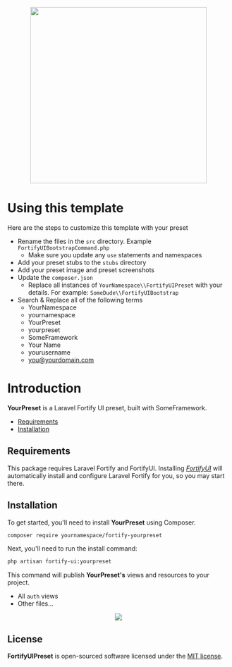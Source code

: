 <p align="center"><img width="400" src="https://github.com/zacksmash/fortify-ui-preset/blob/master/fortify-preset-image.png"></p>

# Using this template

Here are the steps to customize this template with your preset

- Rename the files in the `src` directory. Example `FortifyUIBootstrapCommand.php`
    - Make sure you update any `use` statements and namespaces
- Add your preset stubs to the `stubs` directory
- Add your preset image and preset screenshots
- Update the `composer.json`
    - Replace all instances of `YourNamespace\\FortifyUIPreset` with your details. For example: `SomeDude\\FortifyUIBootstrap`
- Search & Replace all of the following terms
    - YourNamespace
    - yournamespace
    - YourPreset
    - yourpreset
    - SomeFramework
    - Your Name
    - yourusername
    - you@yourdomain.com


# Introduction

**YourPreset** is a Laravel Fortify UI preset, built with SomeFramework.

- [Requirements](#requirements)
- [Installation](#installation)

<a name="requirements"></a>
## Requirements

This package requires Laravel Fortify and FortifyUI. Installing [*FortifyUI*](https://github.com/zacksmash/fortify-ui) will automatically install and configure Laravel Fortify for you, so you may start there.

<a name="installation"></a>
## Installation

To get started, you'll need to install **YourPreset** using Composer.

```bash
composer require yournamespace/fortify-yourpreset
```

Next, you'll need to run the install command:

```bash
php artisan fortify-ui:yourpreset
```

This command will publish **YourPreset's** views and resources to your project.

- All `auth` views
- Other files...

<p align="center"><img  src="https://github.com/zacksmash/fortify-ui-preset/blob/master/fortify-preset-screenshot.png"></p>

## License

**FortifyUIPreset** is open-sourced software licensed under the [MIT license](LICENSE.md).
